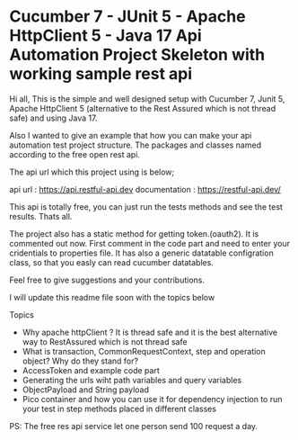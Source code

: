 # Cucumber 7 - JUnit 5 - Apache HttpClient 5 - Java 17 Api Automation Project Skeleton with working sample rest api

Hi all,
This is the simple and well designed setup with Cucumber 7, Junit 5, Apache HttpClient 5 (alternative to the Rest Assured which is not thread safe) and using Java 17.

Also I wanted to give an example that how you can make your api automation test project structure. The packages and classes named according to the free open rest api. 

The api url which this project using is below;

api url       : https://api.restful-api.dev
documentation : https://restful-api.dev/

This api is totally free, you can just run the tests methods and see the test results. Thats all. 

The project also has a static method for getting token.(oauth2). It is commented out now. First comment in the code part and need to enter your cridentials to properties file.   It has also a generic datatable configration class, so that you easly can read cucumber datatables.

Feel free to give suggestions and your contributions. 

I will update this readme file soon with the topics below

Topics
* Why apache httpClient ? It is thread safe and it is the best alternative way to RestAssured which is not thread safe
* What is transaction, CommonRequestContext, step and operation object? Why do they stand for? 
* AccessToken and example code part
* Generating the urls wiht path variables and query variables
* ObjectPayload and String payload
* Pico container and how you can use it for dependency injection to run your test in step methods placed in different classes


PS: The free res api service let one person send 100 request a day.
